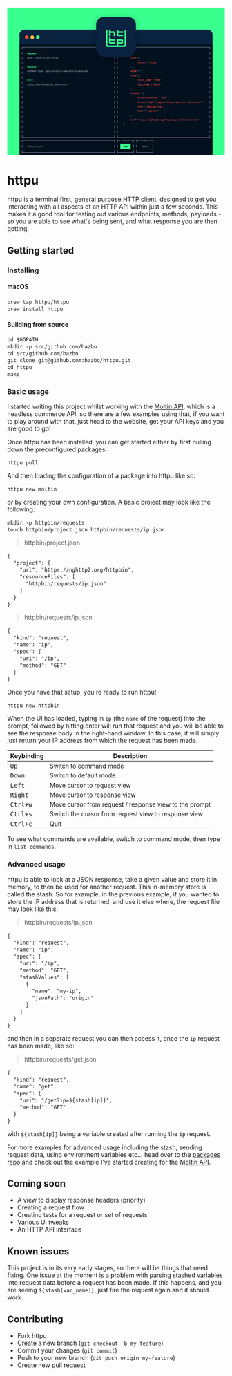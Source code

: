 ![httpu](docs/header.png)

# httpu

httpu is a terminal first, general purpose HTTP client, designed to get you
interacting with all aspects of an HTTP API within just a few seconds. This
makes it a good tool for testing out various endpoints, methods, payloads - so
you are able to see what's being sent, and what response you are then getting.

## Getting started

### Installing

#### macOS

```
brew tap httpu/httpu
brew install httpu
```

#### Building from source
```
cd $GOPATH
mkdir -p src/github.com/hazbo
cd src/github.com/hazbo
git clone git@github.com:hazbo/httpu.git
cd httpu
make
```

### Basic usage

I started writing this project whilst working with the [Moltin API][1], which is
a headless commerce API, so there are a few examples using that, if you want to
play around with that, just head to the website, get your API keys and you are
good to go!

Once httpu has been installed, you can get started either by first pulling down
the preconfigured packages:

```
httpu pull
```

And then loading the configuration of a package into httpu like so:

```
httpu new moltin
```

*or* by creating your own configuration. A basic project may look like the
following:

```
mkdir -p httpbin/requests
touch httpbin/project.json httpbin/requests/ip.json
```

> httpbin/project.json
```
{
  "project": {
    "url": "https://nghttp2.org/httpbin",
    "resourceFiles": [
      "httpbin/requests/ip.json"
    ]
  }
}
```

> httpbin/requests/ip.json
```
{
  "kind": "request",
  "name": "ip",
  "spec": {
    "uri": "/ip",
    "method": "GET"
  }
}
```

Once you have that setup, you're ready to run httpu!

```
httpu new httpbin
```

When the UI has loaded, typing in `ip` (the `name` of the request) into the
prompt, followed by hitting enter will run that request and you will be able to
see the response body in the right-hand window. In this case, it will simply
just return your IP address from which the request has been made.

Keybinding                              | Description
----------------------------------------|---------------------------------------
<kbd>Up</kbd>                           | Switch to command mode
<kbd>Down</kbd>                         | Switch to default mode
<kbd>Left</kbd>                         | Move cursor to request view
<kbd>Right</kbd>                        | Move cursor to response view
<kbd>Ctrl+w</kbd>                       | Move cursor from request / response view to the prompt
<kbd>Ctrl+s</kbd>                       | Switch the cursor from request view to response view
<kbd>Ctrl+c</kbd>                       | Quit

To see what commands are available, switch to command mode, then type in `list-commands`.



### Advanced usage

httpu is able to look at a JSON response, take a given value and store it in
memory, to then be used for another request. This in-memory store is called the
stash. So for example, in the previous example, if you wanted to store the IP
address that is returned, and use it else where, the request file may look like
this:

> httpbin/requests/ip.json
```
{
  "kind": "request",
  "name": "ip",
  "spec": {
    "uri": "/ip",
    "method": "GET",
    "stashValues": [
      {
        "name": "my-ip",
        "jsonPath": "origin"
      }
    ]
  }
}
```

and then in a seperate request you can then access it, once the `ip` request has
been made, like so:

> httpbin/requests/get.json
```
{
  "kind": "request",
  "name": "get",
  "spec": {
    "uri": "/get?ip=${stash[ip]}",
    "method": "GET"
  }
}
```

with `${stash[ip]}` being a variable created after running the `ip` request.

For more examples for advanced usage including the stash, sending request data,
using environment variables etc... head over to the [packages repo][2] and check
out the example I've started creating for the [Moltin API][3].

## Coming soon
  - A view to display response headers (priority)
  - Creating a request flow
  - Creating tests for a request or set of requests
  - Various UI tweaks
  - An HTTP API interface

## Known issues

This project is in its very early stages, so there will be things that need
fixing. One issue at the moment is a problem with parsing stashed variables
into request data before a request has been made. If this happens, and you are
seeing `${stash[var_name]}`, just fire the request again and it should work.

## Contributing
  - Fork httpu
  - Create a new branch (`git checkout -b my-feature`)
  - Commit your changes (`git commit`)
  - Push to your new branch (`git push origin my-feature`)
  - Create new pull request

[1]: https://moltin.com/
[2]: https://github.com/httpu/packages
[3]: https://github.com/httpu/packages/tree/master/moltin/requests
